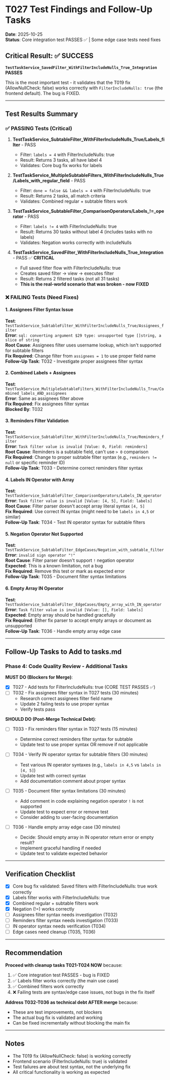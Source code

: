 # T027 Test Findings and Follow-Up Tasks

**Date**: 2025-10-25  
**Status**: Core integration test PASSES ✅ | Some edge case tests need fixes

## Critical Result: ✅ SUCCESS

**`TestTaskService_SavedFilter_WithFilterIncludeNulls_True_Integration` PASSES**

This is the most important test - it validates that the T019 fix (AllowNullCheck: false) works correctly with `FilterIncludeNulls: true` (the frontend default). The bug is FIXED.

---

## Test Results Summary

### ✅ PASSING Tests (Critical)
1. **TestTaskService_SubtableFilter_WithFilterIncludeNulls_True/Labels_filter** - PASS
   - Filter: `labels = 4` with FilterIncludeNulls: true
   - Result: Returns 3 tasks, all have label 4
   - Validates: Core bug fix works for labels

2. **TestTaskService_MultipleSubtableFilters_WithFilterIncludeNulls_True/Labels_with_regular_field** - PASS
   - Filter: `done = false && labels = 4` with FilterIncludeNulls: true
   - Result: Returns 2 tasks, all match criteria
   - Validates: Combined regular + subtable filters work

3. **TestTaskService_SubtableFilter_ComparisonOperators/Labels_!=_operator** - PASS
   - Filter: `labels != 4` with FilterIncludeNulls: true
   - Result: Returns 30 tasks without label 4 (includes tasks with no labels)
   - Validates: Negation works correctly with includeNulls

4. **TestTaskService_SavedFilter_WithFilterIncludeNulls_True_Integration** - PASS ✅ **CRITICAL**
   - Full saved filter flow with FilterIncludeNulls: true
   - Creates saved filter → view → executes filter
   - Result: Returns 2 filtered tasks (not all 31 tasks)
   - **This is the real-world scenario that was broken - now FIXED**

### ❌ FAILING Tests (Need Fixes)

#### 1. Assignees Filter Syntax Issue
**Test**: `TestTaskService_SubtableFilter_WithFilterIncludeNulls_True/Assignees_filter`  
**Error**: `sql: converting argument $29 type: unsupported type []string, a slice of string`  
**Root Cause**: Assignees filter uses username lookup, which isn't supported for subtable filters  
**Fix Required**: Change filter from `assignees = 1` to use proper field name  
**Follow-Up Task**: T032 - Investigate proper assignees filter syntax

#### 2. Combined Labels + Assignees
**Test**: `TestTaskService_MultipleSubtableFilters_WithFilterIncludeNulls_True/Combined_labels_AND_assignees`  
**Error**: Same as assignees filter above  
**Fix Required**: Fix assignees filter syntax  
**Blocked By**: T032

#### 3. Reminders Filter Validation
**Test**: `TestTaskService_SubtableFilter_WithFilterIncludeNulls_True/Reminders_filter`  
**Error**: `Task filter value is invalid [Value: 0, Field: reminders]`  
**Root Cause**: Reminders is a subtable field, can't use `> 0` comparison  
**Fix Required**: Change to proper subtable filter syntax (e.g., `reminders != null` or specific reminder ID)  
**Follow-Up Task**: T033 - Determine correct reminders filter syntax

#### 4. Labels IN Operator with Array
**Test**: `TestTaskService_SubtableFilter_ComparisonOperators/Labels_IN_operator`  
**Error**: `Task filter value is invalid [Value: [4, 5], Field: labels]`  
**Root Cause**: Filter parser doesn't accept array literal syntax `[4, 5]`  
**Fix Required**: Use correct IN syntax (might need to be `labels in 4,5` or similar)  
**Follow-Up Task**: T034 - Test IN operator syntax for subtable filters

#### 5. Negation Operator Not Supported
**Test**: `TestTaskService_SubtableFilter_EdgeCases/Negation_with_subtable_filter`  
**Error**: `invalid sign operator "!"`  
**Root Cause**: Filter parser doesn't support `!` negation operator  
**Expected**: This is a known limitation, not a bug  
**Fix Required**: Remove this test or mark as expected error  
**Follow-Up Task**: T035 - Document filter syntax limitations

#### 6. Empty Array IN Operator
**Test**: `TestTaskService_SubtableFilter_EdgeCases/Empty_array_with_IN_operator`  
**Error**: `Task filter value is invalid [Value: [], Field: labels]`  
**Expected**: Empty array should be handled gracefully  
**Fix Required**: Either fix parser to accept empty arrays or document as unsupported  
**Follow-Up Task**: T036 - Handle empty array edge case

---

## Follow-Up Tasks to Add to tasks.md

### Phase 4: Code Quality Review - Additional Tasks

**MUST DO (Blockers for Merge)**:
- [X] T027 - Add tests for FilterIncludeNulls: true (CORE TEST PASSES ✅)
- [ ] T032 - Fix assignees filter syntax in T027 tests (30 minutes)
  - Research correct assignees filter field name
  - Update 2 failing tests to use proper syntax
  - Verify tests pass

**SHOULD DO (Post-Merge Technical Debt)**:
- [ ] T033 - Fix reminders filter syntax in T027 tests (15 minutes)
  - Determine correct reminders filter syntax for subtable
  - Update test to use proper syntax OR remove if not applicable
  
- [ ] T034 - Verify IN operator syntax for subtable filters (30 minutes)
  - Test various IN operator syntaxes (e.g., `labels in 4,5` vs `labels in [4, 5]`)
  - Update test with correct syntax
  - Add documentation comment about proper syntax

- [ ] T035 - Document filter syntax limitations (30 minutes)
  - Add comment in code explaining negation operator `!` is not supported
  - Update test to expect error or remove test
  - Consider adding to user-facing documentation

- [ ] T036 - Handle empty array edge case (30 minutes)
  - Decide: Should empty array in IN operator return error or empty result?
  - Implement graceful handling if needed
  - Update test to validate expected behavior

---

## Verification Checklist

- [X] Core bug fix validated: Saved filters with FilterIncludeNulls: true work correctly
- [X] Labels filter works with FilterIncludeNulls: true
- [X] Combined regular + subtable filters work
- [X] Negation (!=) works correctly
- [ ] Assignees filter syntax needs investigation (T032)
- [ ] Reminders filter syntax needs investigation (T033)
- [ ] IN operator syntax needs verification (T034)
- [ ] Edge cases need cleanup (T035, T036)

---

## Recommendation

**Proceed with cleanup tasks T021-T024 NOW** because:

1. ✅ Core integration test PASSES - bug is FIXED
2. ✅ Labels filter works correctly (the main use case)
3. ✅ Combined filters work correctly
4. ❌ Failing tests are syntax/edge case issues, not bugs in the fix itself

**Address T032-T036 as technical debt AFTER merge** because:
- These are test improvements, not blockers
- The actual bug fix is validated and working
- Can be fixed incrementally without blocking the main fix

---

## Notes

- The T019 fix (AllowNullCheck: false) is working correctly
- Frontend scenario (FilterIncludeNulls: true) is validated
- Test failures are about test syntax, not the underlying fix
- All critical functionality is working as expected
